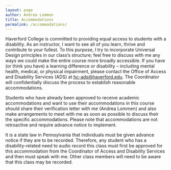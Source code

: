 ```yaml
---
layout: page
author: Andrea Lommen
title: Accommodations 
permalink: /accommodations/
---
```


Haverford College is committed to providing equal access to students with a disability. As an instructor, I want to see all of you learn, thrive and contribute to your fullest. To this purpose, I try to incorporate Universal Design principles in our class’s structure;  feel free to discuss with me any ways we could make the entire course more broadly accessible.  If you have (or think you have) a learning difference or disability – including mental health, medical, or physical impairment, please contact the Office of Access and Disability Services (ADS) at hc-ads@haverford.edu.  The Coordinator will confidentially discuss the process to establish reasonable accommodations.

Students who have already been approved to receive academic accommodations and want to use their accommodations in this course should share their verification letter with me (Andrea Lommen) and also make arrangements to meet with me as soon as possible to discuss their the specific accommodations.  Please note that accommodations are not retroactive and require advance notice to implement.

It is a state law in Pennsylvania that individuals must be given advance notice if they are to be recorded.  Therefore, any student who has a disability-related need to audio record this class must first be approved for this accommodation from the Coordinator of Access and Disability Services and then must speak with me.  Other class members will need to be aware that this class may be recorded.

